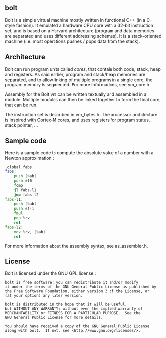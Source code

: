 ## bolt

Bolt is a simple virtual machine mostly written in functional C++ (in a C-style fashion).
It emulated a hardware CPU core with a 32-bit instruction set, and is based on a Harvard architecture
(program and data memories are separated and uses different addressing schemes).
It is a stack-oriented machine (i.e. most operations pushes / pops data from the stack).

## Architecture

Bolt can run program units called *cores*, that contain both code, stack, heap and registers.
As said earlier, program and stack/heap memories are separated, and to allow linking of multiple programs
in a single core, the program memory is segmented. For more informations, see vm_core.h.

Assembly for the Bolt vm can be written textually and assembled in a module.
Multiple modules can then be linked together to form the final core, that can be run.

The instruction set is described in vm_bytes.h.
The processor architecture is inspired with Cortex-M cores, and uses registers for program status, stack pointer, ...

## Sample code

Here is a sample code to compute the absolute value of a number with a Newton approximation :

```asm
.global fabs
fabs:
    push [%ab]
    push #f0
    fcmp
    jl fabs-l1
    jmp fabs-l2
fabs-l1:
    push [%ab]
    push #f-1
    fmul
    pop %rv
    ret
fabs-l2:
    mov %rv, [%ab]
    ret
```

For more information about the assembly syntax, see as_assembler.h.

## License

Bolt is licensed under the GNU GPL license :

```
bolt is free software: you can redistribute it and/or modify
it under the terms of the GNU General Public License as published by
the Free Software Foundation, either version 3 of the License, or
(at your option) any later version.

bolt is distributed in the hope that it will be useful,
but WITHOUT ANY WARRANTY; without even the implied warranty of
MERCHANTABILITY or FITNESS FOR A PARTICULAR PURPOSE.  See the
GNU General Public License for more details.

You should have received a copy of the GNU General Public License
along with bolt.  If not, see <http://www.gnu.org/licenses/>.
```